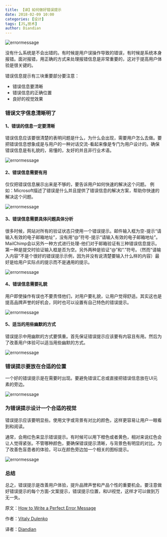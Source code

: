 ```yaml
---
title: 【译】如何做好错误提示
date: 2018-02-09 10:00
categories: [设计]
tags: [JS,技术]
author: Diandian
---
```


![errormessage](/images/2018-02-09-how-to-write-a-perfect-error-message/1.png)

没有什么系统是不会出错的。有时候是用户误操作导致的错误，有时候是系统本身报错。面对报错，用正确的方式来处理报错信息是非常重要的，这对于提高用户体验是很关键的。

错误信息提示有三块重要部分要注意：
<!-- more -->

- 错误信息要清晰
- 错误信息的正确位置
- 良好的视觉效果

### 错误文字信息清晰明了

#### 1、错误的信息一定要清晰
错误信息应该要很清楚的表明问题是什么，为什么会出现，需要用户怎么去做。要把错误信息想象成是与用户的一种对话交流-看起来像是专门为用户设计的。确保错误信息是有礼貌的，易懂的，友好的并且非行业术语。

![errormessage](/images/2018-02-09-how-to-write-a-perfect-error-message/2.png)

#### 2、错误信息需要有用
仅仅把错误信息展示出来是不够的，要告诉用户如何快速的解决这个问题。
例如：Microsoft描述了错误是什么并且提供了错误信息的解决方案，帮助你快速的解决这个问题。

![errormessage](/images/2018-02-09-how-to-write-a-perfect-error-message/3.png)

#### 3、错误信息需要具体问题具体分析
很多时候，网站对所有的验证状态只使用一个错误提示。邮件输入框为空-提示“请输入有效的电子邮箱地址”，没有用“@”符号-提示“请输入有效的电子邮箱地址”。MailChimp会以另外一种方式进行处理-他们对于邮箱验证有三种错误信息提示。第一种是提交时验证输入框是否为空。另外两种是验证“@”和“.”符号。（然而“请输入内容”不是个很好的错误提示示例，因为并没有说清楚要输入什么样的内容）最好是给用户实际点的提示而不是通用的提示。

![errormessage](/images/2018-02-09-how-to-write-a-perfect-error-message/4.png)

#### 4、错误信息需要礼貌
用户即使操作有误也不要责怪他们，对用户要礼貌，让用户觉得舒适。其实这也是提高品牌声誉的好机会，同时也可以设置有自己特色的错误提示。

![errormessage](/images/2018-02-09-how-to-write-a-perfect-error-message/5.png)

#### 5、适当的用些幽默的方式
错误提示中用幽默的方式要慎重。首先保证错误提示应该要有内容且有用。然后为了改善用户体验可以适当用些幽默的方式。

![errormessage](/images/2018-02-09-how-to-write-a-perfect-error-message/6.png)

### 错误提示要放在合适的位置

一个好的错误提示是在需要时出现。要避免错误汇总或直接把错误信息放在UI元素的旁边。

![errormessage](/images/2018-02-09-how-to-write-a-perfect-error-message/7.png)

### 为错误提示设计一个合适的视觉

错误提示应该要明显些。使用文字或背景有对比的颜色，这样更容易让用户一眼看到和阅读。

通常，会用红色来显示错误提示。有时候可以用下橙色或者黄色，相对来说红色会让人觉得紧张。不管哪种颜色，要确保错误提示清晰，与背景色有明显的对比。为了改善色盲患者的体验，可以在颜色旁边加一个相关的图标提示。

![errormessage](/images/2018-02-09-how-to-write-a-perfect-error-message/8.png)

### 总结

总之，错误提示是改善用户体验，提升品牌声誉和产品个性的重要机会。要注意做好错误提示的每个方面-文案提示，错误提示位置，和UI视觉，这样才可以做到万无一失。


原文：[How to Write a Perfect Error Message](https://uxplanet.org/how-to-write-a-perfect-error-message-da1ca65a8f36)

作者：[Vitaly Dulenko](https://uxplanet.org/@atko_o)

译者：[Diandian](https://futu.im/author/Diandian)
